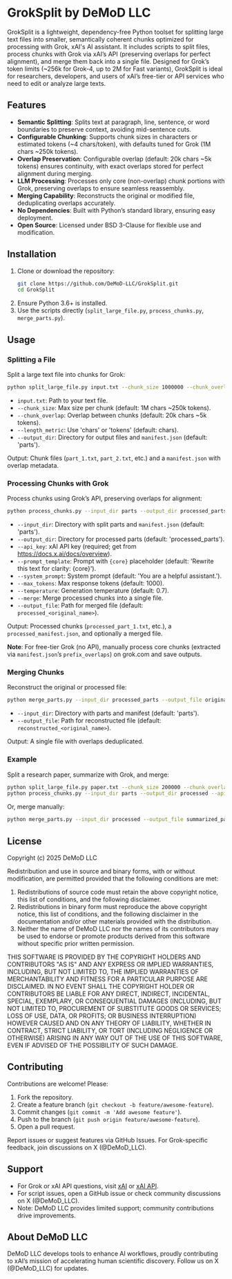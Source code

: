 # GrokSplit by DeMoD LLC

GrokSplit is a lightweight, dependency-free Python toolset for splitting large text files into smaller, semantically coherent chunks optimized for processing with Grok, xAI's AI assistant. It includes scripts to split files, process chunks with Grok via xAI’s API (preserving overlaps for perfect alignment), and merge them back into a single file. Designed for Grok’s token limits (~256k for Grok-4, up to 2M for Fast variants), GrokSplit is ideal for researchers, developers, and users of xAI’s free-tier or API services who need to edit or analyze large texts.

## Features
- **Semantic Splitting**: Splits text at paragraph, line, sentence, or word boundaries to preserve context, avoiding mid-sentence cuts.
- **Configurable Chunking**: Supports chunk sizes in characters or estimated tokens (~4 chars/token), with defaults tuned for Grok (1M chars ~250k tokens).
- **Overlap Preservation**: Configurable overlap (default: 20k chars ~5k tokens) ensures continuity, with exact overlaps stored for perfect alignment during merging.
- **LLM Processing**: Processes only core (non-overlap) chunk portions with Grok, preserving overlaps to ensure seamless reassembly.
- **Merging Capability**: Reconstructs the original or modified file, deduplicating overlaps accurately.
- **No Dependencies**: Built with Python’s standard library, ensuring easy deployment.
- **Open Source**: Licensed under BSD 3-Clause for flexible use and modification.

## Installation
1. Clone or download the repository:
   ```bash
   git clone https://github.com/DeMoD-LLC/GrokSplit.git
   cd GrokSplit
   ```
2. Ensure Python 3.6+ is installed.
3. Use the scripts directly (`split_large_file.py`, `process_chunks.py`, `merge_parts.py`).

## Usage

### Splitting a File
Split a large text file into chunks for Grok:
```bash
python split_large_file.py input.txt --chunk_size 1000000 --chunk_overlap 20000 --length_metric tokens --output_dir parts
```
- `input.txt`: Path to your text file.
- `--chunk_size`: Max size per chunk (default: 1M chars ~250k tokens).
- `--chunk_overlap`: Overlap between chunks (default: 20k chars ~5k tokens).
- `--length_metric`: Use 'chars' or 'tokens' (default: chars).
- `--output_dir`: Directory for output files and `manifest.json` (default: 'parts').

Output: Chunk files (`part_1.txt`, `part_2.txt`, etc.) and a `manifest.json` with overlap metadata.

### Processing Chunks with Grok
Process chunks using Grok’s API, preserving overlaps for alignment:
```bash
python process_chunks.py --input_dir parts --output_dir processed_parts --api_key YOUR_API_KEY --prompt_template "Summarize this text: {core}" --merge --output_file modified.txt
```
- `--input_dir`: Directory with split parts and `manifest.json` (default: 'parts').
- `--output_dir`: Directory for processed parts (default: 'processed_parts').
- `--api_key`: xAI API key (required; get from https://docs.x.ai/docs/overview).
- `--prompt_template`: Prompt with `{core}` placeholder (default: 'Rewrite this text for clarity: {core}').
- `--system_prompt`: System prompt (default: 'You are a helpful assistant.').
- `--max_tokens`: Max response tokens (default: 1000).
- `--temperature`: Generation temperature (default: 0.7).
- `--merge`: Merge processed chunks into a single file.
- `--output_file`: Path for merged file (default: `processed_<original_name>`).

Output: Processed chunks (`processed_part_1.txt`, etc.), a `processed_manifest.json`, and optionally a merged file.

**Note**: For free-tier Grok (no API), manually process core chunks (extracted via `manifest.json`’s `prefix_overlaps`) on grok.com and save outputs.

### Merging Chunks
Reconstruct the original or processed file:
```bash
python merge_parts.py --input_dir processed_parts --output_file original.txt
```
- `--input_dir`: Directory with parts and manifest (default: 'parts').
- `--output_file`: Path for reconstructed file (default: `reconstructed_<original_name>`).

Output: A single file with overlaps deduplicated.

### Example
Split a research paper, summarize with Grok, and merge:
```bash
python split_large_file.py paper.txt --chunk_size 200000 --chunk_overlap 10000 --length_metric tokens
python process_chunks.py --input_dir parts --output_dir processed --api_key YOUR_API_KEY --prompt_template "Summarize this text: {core}" --merge --output_file summarized_paper.txt
```
Or, merge manually:
```bash
python merge_parts.py --input_dir processed --output_file summarized_paper.txt
```

## License
Copyright (c) 2025 DeMoD LLC

Redistribution and use in source and binary forms, with or without modification, are permitted provided that the following conditions are met:

1. Redistributions of source code must retain the above copyright notice, this list of conditions, and the following disclaimer.
2. Redistributions in binary form must reproduce the above copyright notice, this list of conditions, and the following disclaimer in the documentation and/or other materials provided with the distribution.
3. Neither the name of DeMoD LLC nor the names of its contributors may be used to endorse or promote products derived from this software without specific prior written permission.

THIS SOFTWARE IS PROVIDED BY THE COPYRIGHT HOLDERS AND CONTRIBUTORS "AS IS" AND ANY EXPRESS OR IMPLIED WARRANTIES, INCLUDING, BUT NOT LIMITED TO, THE IMPLIED WARRANTIES OF MERCHANTABILITY AND FITNESS FOR A PARTICULAR PURPOSE ARE DISCLAIMED. IN NO EVENT SHALL THE COPYRIGHT HOLDER OR CONTRIBUTORS BE LIABLE FOR ANY DIRECT, INDIRECT, INCIDENTAL, SPECIAL, EXEMPLARY, OR CONSEQUENTIAL DAMAGES (INCLUDING, BUT NOT LIMITED TO, PROCUREMENT OF SUBSTITUTE GOODS OR SERVICES; LOSS OF USE, DATA, OR PROFITS; OR BUSINESS INTERRUPTION) HOWEVER CAUSED AND ON ANY THEORY OF LIABILITY, WHETHER IN CONTRACT, STRICT LIABILITY, OR TORT (INCLUDING NEGLIGENCE OR OTHERWISE) ARISING IN ANY WAY OUT OF THE USE OF THIS SOFTWARE, EVEN IF ADVISED OF THE POSSIBILITY OF SUCH DAMAGE.

## Contributing
Contributions are welcome! Please:
1. Fork the repository.
2. Create a feature branch (`git checkout -b feature/awesome-feature`).
3. Commit changes (`git commit -m 'Add awesome feature'`).
4. Push to the branch (`git push origin feature/awesome-feature`).
5. Open a pull request.

Report issues or suggest features via GitHub Issues. For Grok-specific feedback, join discussions on X (@DeMoD_LLC).

## Support
- For Grok or xAI API questions, visit [xAI](https://x.ai) or [xAI API](https://x.ai/api).
- For script issues, open a GitHub issue or check community discussions on X (@DeMoD_LLC).
- Note: DeMoD LLC provides limited support; community contributions drive improvements.

## About DeMoD LLC
DeMoD LLC develops tools to enhance AI workflows, proudly contributing to xAI’s mission of accelerating human scientific discovery. Follow us on X (@DeMoD_LLC) for updates.
